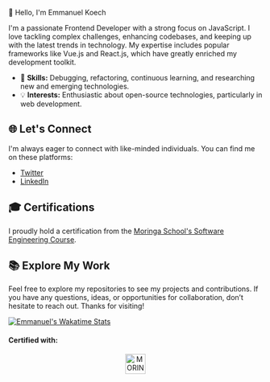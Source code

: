  👋 Hello, I'm Emmanuel Koech


I'm a passionate Frontend Developer with a strong focus on JavaScript. I love tackling complex challenges, enhancing codebases, and keeping up with the latest trends in technology. My expertise includes popular frameworks like Vue.js and React.js, which have greatly enriched my development toolkit.  

- 🧰 **Skills:** Debugging, refactoring, continuous learning, and researching new and emerging technologies.  
- 💡 **Interests:** Enthusiastic about open-source technologies, particularly in web development.  

## 🌐 Let's Connect  

I'm always eager to connect with like-minded individuals. You can find me on these platforms:  

- [Twitter](https://twitter.com/___koech)  
- [LinkedIn](https://www.linkedin.com/in/emmanuel-koech-79368b21a/)  

## 🎓 Certifications  

I proudly hold a certification from the [Moringa School's Software Engineering Course](https://moringaschool.com/courses/software-engineering-course-online/).  

## 📚 Explore My Work  

Feel free to explore my repositories to see my projects and contributions. If you have any questions, ideas, or opportunities for collaboration, don’t hesitate to reach out. Thanks for visiting!  

[![Emmanuel's Wakatime Stats](https://github-readme-stats.vercel.app/api/wakatime?username=emmanuel687&layout=compact)](https://wakatime.com/@emmanuel687)  

<div align="center">  
  <h4 align="left">Certified with:</h4>  
  <a href="https://moringaschool.com/courses/software-engineering-course-online/?gclid=EAIaIQobChMIvPCJub6Z-wIVRuN3Ch3Z3AlAEAAYASAAEgKBBvD_BwE">  
    <img alt="MORINGA" width="40px" src="https://pbs.twimg.com/profile_images/1489569110040141826/ZzZgytR8_400x400.png" />  
  </a> 
 
</div>

